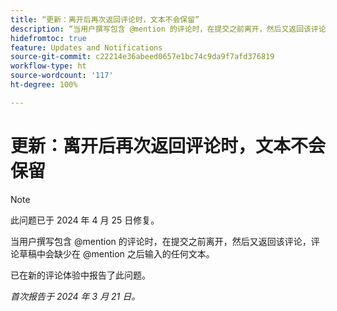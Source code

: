 ```yaml
---
title: “更新：离开后再次返回评论时，文本不会保留”
description: “当用户撰写包含 @mention 的评论时，在提交之前离开，然后又返回该评论，评论草稿中会缺少在 @mention 之后输入的任何文本。”
hidefromtoc: true
feature: Updates and Notifications
source-git-commit: c22214e36abeed0657e1bc74c9da9f7afd376819
workflow-type: ht
source-wordcount: '117'
ht-degree: 100%

---
```



# 更新：离开后再次返回评论时，文本不会保留

>[!NOTE]
>
>此问题已于 2024 年 4 月 25 日修复。

当用户撰写包含 @mention 的评论时，在提交之前离开，然后又返回该评论，评论草稿中会缺少在 @mention 之后输入的任何文本。

已在新的评论体验中报告了此问题。

_首次报告于 2024 年 3 月 21 日。_

